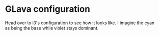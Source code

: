# GLava configuration
Head over to i3's configuration to see how it looks like. I imagine the cyan as being the base while violet stays dominant.
